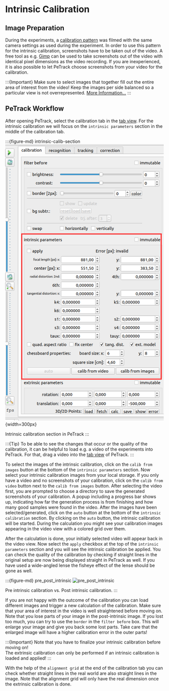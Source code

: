 # Intrinsic Calibration

## Image Preparation
During the experiments, a [calibration pattern](/planning/calibration.md) was filmed with the same camera 
settings as used during the experiment. In order to use this pattern for the intrinsic calibration, screenshots
have to be taken out of the video. A free tool as e.g. [Gimp](https://www.gimp.org/) can be used to
take screenshots out of the video with identical pixel dimensions as the video recording.
If you are inexperienced, it is also possible to let PeTrack choose screenshots from your video for the calibration.

:::{Important}
Make sure to select images that together fill out the entire area of interest from the video! Keep the images per
side balanced so a particular view is not overrepresented. [More Information...](/planning/calibration.md)
:::

## PeTrack Workflow
After opening PeTrack, select the calibration tab in the [tab view](/user_interface/user_interface.md).
For the intrinsic calibration we will focus on the `intrinsic parameters` section in the middle
of the calibration tab. 

:::{figure-md} intrinsic-calib-section
![intrinsic_calib_section](images/intrinsic_calibration_section.png){width=300px}

Intrinsic calibration section in PeTrack
:::

:::{Tip}
To be able to see the changes that occur or the quality of the calibration, it can be helpful to load e.g.
a video of the experiments into PeTrack. For that, drag a video into the [tab view](/user_interface/user_interface.md)
of PeTrack.
:::

To select the images of the intrinsic calibration, click on the `calib from images` button at the bottom of the
`intrinsic parameters` section. Now select your intrinsic calibration images from your local storage.
If you only have a video and no screenshots of your calibration, click on the `calib from video` button next 
to the `calib from images` button. After selecting the video first, you are prompted to choose a directory to save
the generated screenshots of your calibration. A popup including a progress bar shows up, indicating how far the 
generation process is from finishing and how many good samples were found in the video.
After the images have been selected/generated, click on the `auto` button at the bottom of the
`intrinsic calibration` section. By clicking on the `auto` button, the intrinsic calibration will be started.
During the calculation you might see your calibration images appearing in the video view with a 
colored grid over them.

After the calculation is done, your initially selected video will appear back in the video view.
Now select the `apply` checkbox at the top of the `intrinsic parameters` section and you will see the
intrinsic calibration be applied. You can check the quality of the calibration by checking if straight lines in the
original setup are now being displayed straight in PeTrack as well. If you have used a wide-angled lense the fisheye
effect of the lense should be gone as well.

:::{figure-md} pre_post_intrinsic
![pre_post_intrinsic](images/pre_post_intrinsic_new.jpg)

Pre intrinsic calibration vs. Post intrinsic calibration.
:::

If you are not happy with the outcome of the calibration you can load different images and trigger
a new calculation of the calibration. Make sure that your area of interest in the video is well straightened before moving on.
Note that you lose parts of your image in the post-intrinsic image. If you lost too much, you can try to use the `border` in the `filter before` box. This will enlarge your image and give you back some lost parts. Take care that the enlarged image will have a higher calibration error in the outer parts!

:::{Important}
Note that you have to finalize your intrinsic calibration before moving on!  
The extrinsic calibration can only be performed if an intrinsic calibration is loaded and applied!
:::

With the help of the `alignment grid` at the end of the calibration tab you can check whether straight lines in the real world are also straight lines in the image. Note that the alignment grid will only have the real dimension once the extrinsic calibration is done.